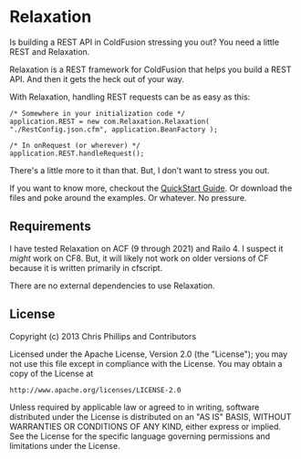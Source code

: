 Relaxation
=====

Is building a REST API in ColdFusion stressing you out? You need a little REST and Relaxation.

Relaxation is a REST framework for ColdFusion that helps you build a REST API. And then it gets the heck out of your way.

With Relaxation, handling REST requests can be as easy as this:

	/* Somewhere in your initialization code */
	application.REST = new com.Relaxation.Relaxation( "./RestConfig.json.cfm", application.BeanFactory );
	
	/* In onRequest (or wherever) */
	application.REST.handleRequest();

There's a little more to it than that. But, I don't want to stress you out. 

If you want to know more, checkout the [QuickStart Guide](https://github.com/cfchris/Relaxation/wiki/QuickStart-Guide). Or download the files and poke around the examples. Or whatever. No pressure.

## Requirements

I have tested Relaxation on ACF (9 through 2021) and Railo 4. I suspect it _might_ work on CF8. But, it will likely not work on older versions of CF because it is written primarily in cfscript.

There are no external dependencies to use Relaxation.

## License

Copyright (c) 2013 Chris Phillips and Contributors

Licensed under the Apache License, Version 2.0 (the "License");
you may not use this file except in compliance with the License.
You may obtain a copy of the License at

    http://www.apache.org/licenses/LICENSE-2.0

Unless required by applicable law or agreed to in writing, software
distributed under the License is distributed on an "AS IS" BASIS,
WITHOUT WARRANTIES OR CONDITIONS OF ANY KIND, either express or implied.
See the License for the specific language governing permissions and
limitations under the License.
